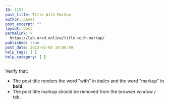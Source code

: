 ```yaml
---
ID: 1157
post_title: Title With Markup
author: pavel
post_excerpt: ""
layout: post
permalink: >
  https://lab.urad.online/title-with-markup/
published: true
post_date: 2013-01-05 10:00:49
help_tags: [ ]
help_category: [ ]
---
```

Verify that:
<ul>
	<li>The post title renders the word "with" in <em>italics</em> and the word "markup" in <strong>bold</strong>.</li>
	<li>The post title markup should be removed from the browser window / tab.</li>
</ul>